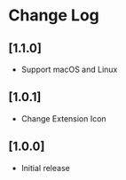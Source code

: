 # Change Log

## [1.1.0]

 - Support macOS and Linux

## [1.0.1]

 - Change Extension Icon

## [1.0.0]

- Initial release
